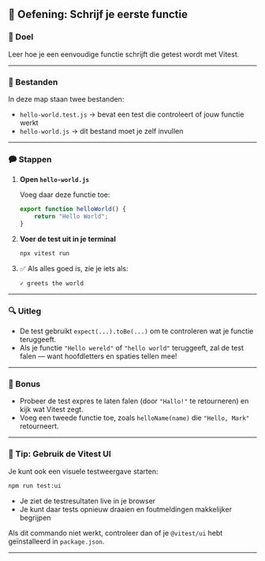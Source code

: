 ## 🔮 Oefening: Schrijf je eerste functie

### 📝 Doel

Leer hoe je een eenvoudige functie schrijft die getest wordt met Vitest.

---

### 📂 Bestanden

In deze map staan twee bestanden:

* `hello-world.test.js` → bevat een test die controleert of jouw functie werkt
* `hello-world.js` → dit bestand moet je zelf invullen

---

### 🗭️ Stappen

1. **Open `hello-world.js`**

   Voeg daar deze functie toe:

   ```js
   export function helloWorld() {
       return "Hello World";
   }
   ```

2. **Voer de test uit in je terminal**

   ```bash
   npx vitest run
   ```

3. ✅ Als alles goed is, zie je iets als:

   ```
   ✓ greets the world
   ```

---

### 🔍 Uitleg

* De test gebruikt `expect(...).toBe(...)` om te controleren wat je functie teruggeeft.
* Als je functie `"Hello wereld"` of `"hello world"` teruggeeft, zal de test falen — want hoofdletters en spaties tellen mee!

---

### 🎯 Bonus

* Probeer de test expres te laten falen (door `"Hallo!"` te retourneren) en kijk wat Vitest zegt.
* Voeg een tweede functie toe, zoals `helloName(name)` die `"Hello, Mark"` retourneert.

---

### 🎉 Tip: Gebruik de Vitest UI

Je kunt ook een visuele testweergave starten:

```bash
npm run test:ui
```

* Je ziet de testresultaten live in je browser
* Je kunt daar tests opnieuw draaien en foutmeldingen makkelijker begrijpen

Als dit commando niet werkt, controleer dan of je `@vitest/ui` hebt geïnstalleerd in `package.json`.

---
